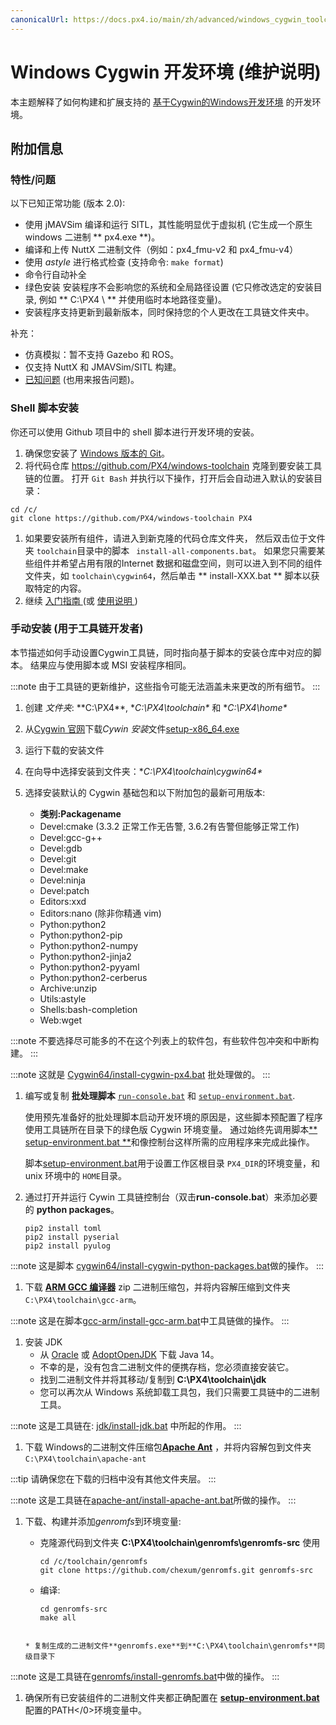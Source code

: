 ```yaml
---
canonicalUrl: https://docs.px4.io/main/zh/advanced/windows_cygwin_toolchain_setup
---
```


# Windows Cygwin 开发环境 (维护说明)

本主题解释了如何构建和扩展支持的 [基于Cygwin的Windows开发环境](../dev_setup/dev_env_windows_cygwin.md) 的开发环境。


## 附加信息

<a id="features"></a>

### 特性/问题

以下已知正常功能 (版本 2.0):

* 使用 jMAVSim 编译和运行 SITL，其性能明显优于虚拟机 (它生成一个原生windows 二进制 ** px4.exe **)。
* 编译和上传 NuttX 二进制文件（例如：px4_fmu-v2 和 px4_fmu-v4）
* 使用 *astyle* 进行格式检查 (支持命令: `make format`)
* 命令行自动补全
* 绿色安装 安装程序不会影响您的系统和全局路径设置 (它只修改选定的安装目录, 例如 ** C:\PX4 \ ** 并使用临时本地路径变量)。
* 安装程序支持更新到最新版本，同时保持您的个人更改在工具链文件夹中。

补充：
* 仿真模拟：暂不支持 Gazebo 和 ROS。
* 仅支持 NuttX 和 JMAVSim/SITL 构建。
* [已知问题](https://github.com/orgs/PX4/projects/6) (也用来报告问题)。

<a id="script_setup"></a>

### Shell 脚本安装

你还可以使用 Github 项目中的 shell 脚本进行开发环境的安装。

1. 确保您安装了 [Windows 版本的 Git](https://git-scm.com/download/win)。
1. 将代码仓库 https://github.com/PX4/windows-toolchain 克隆到要安装工具链的位置。 打开 `Git Bash` 并执行以下操作，打开后会自动进入默认的安装目录：
```
cd /c/
git clone https://github.com/PX4/windows-toolchain PX4
```
1. 如果要安装所有组件，请进入到新克隆的代码仓库文件夹， 然后双击位于文件夹 `toolchain`目录中的脚本 ` install-all-components.bat`。 如果您只需要某些组件并希望占用有限的Internet 数据和磁盘空间，则可以进入到不同的组件文件夹，如 ` toolchain\cygwin64 `，然后单击 ** install-XXX.bat ** 脚本以获取特定的内容。
1. 继续 [ 入门指南 ](#getting_started) (或 [ 使用说明 ](#usage_instructions))


<a id="manual_setup"></a>

### 手动安装 (用于工具链开发者)

本节描述如何手动设置Cygwin工具链，同时指向基于脚本的安装仓库中对应的脚本。 结果应与使用脚本或 MSI 安装程序相同。

:::note
由于工具链的更新维护，这些指令可能无法涵盖未来更改的所有细节。
:::

1. 创建 *文件夹*: **C:\PX4\**, **C:\PX4\toolchain\** 和 **C:\PX4\home\**
1. 从[Cygwin 官网](https://cygwin.com/install.html)下载*Cywin 安装*文件[setup-x86_64.exe](https://cygwin.com/setup-x86_64.exe)
1. 运行下载的安装文件
1. 在向导中选择安装到文件夹：**C:\PX4\toolchain\cygwin64\**
1. 选择安装默认的 Cygwin 基础包和以下附加包的最新可用版本:

   * **类别:Packagename**
   * Devel:cmake (3.3.2 正常工作无告警, 3.6.2有告警但能够正常工作)
   * Devel:gcc-g++
   * Devel:gdb
   * Devel:git
   * Devel:make
   * Devel:ninja
   * Devel:patch
   * Editors:xxd
   * Editors:nano (除非你精通 vim)
   * Python:python2
   * Python:python2-pip
   * Python:python2-numpy
   * Python:python2-jinja2
   * Python:python2-pyyaml
   * Python:python2-cerberus
   * Archive:unzip
   * Utils:astyle
   * Shells:bash-completion
   * Web:wget

:::note
不要选择尽可能多的不在这个列表上的软件包，有些软件包冲突和中断构建。
:::

:::note
这就是 [Cygwin64/install-cygwin-px4.bat](https://github.com/MaEtUgR/PX4Toolchain/blob/master/toolchain/cygwin64/install-cygwin-px4.bat) 批处理做的。
:::

1. 编写或复制 **批处理脚本** [`run-console.bat`](https://github.com/MaEtUgR/PX4Toolchain/blob/master/run-console.bat) 和 [`setup-environment.bat`](https://github.com/PX4/windows-toolchain/blob/master/toolchain/scripts/setup-environment.bat).

   使用预先准备好的批处理脚本启动开发环境的原因是，这些脚本预配置了程序使用工具链所在目录下的绿色版 Cygwin 环境变量。 通过始终先调用脚本[** setup-environment.bat **](https://github.com/PX4/windows-toolchain/blob/master/toolchain/scripts/setup-environment.bat)和像控制台这样所需的应用程序来完成此操作。

   脚本[setup-environment.bat](https://github.com/PX4/windows-toolchain/blob/master/toolchain/scripts/setup-environment.bat)用于设置工作区根目录 `PX4_DIR`的环境变量，和 unix 环境中的 `HOME`目录。

1. 通过打开并运行 Cywin 工具链控制台（双击**run-console.bat**）来添加必要的 **python packages**。
   ```
   pip2 install toml
   pip2 install pyserial
   pip2 install pyulog
   ```

:::note
这是脚本 [cygwin64/install-cygwin-python-packages.bat](https://github.com/MaEtUgR/PX4Toolchain/blob/master/toolchain/cygwin64/install-cygwin-python-packages.bat)做的操作。
:::

1. 下载 [**ARM GCC 编译器**](https://developer.arm.com/open-source/gnu-toolchain/gnu-rm/downloads) zip 二进制压缩包，并将内容解压缩到文件夹 `C:\PX4\toolchain\gcc-arm`。

:::note
这是在脚本[gcc-arm/install-gcc-arm.bat](https://github.com/MaEtUgR/PX4Toolchain/blob/master/toolchain/gcc-arm/install-gcc-arm.bat)中工具链做的操作。
:::

1. 安装 JDK
   * 从 [Oracle](https://www.oracle.com/java/technologies/javase-jdk14-downloads.html) 或 [AdoptOpenJDK](https://adoptopenjdk.net/) 下载 Java 14。
   * 不幸的是，没有包含二进制文件的便携存档，您必须直接安装它。
   * 找到二进制文件并将其移动/复制到 **C:\PX4\toolchain\jdk**
   * 您可以再次从 Windows 系统卸载工具包，我们只需要工具链中的二进制工具。

:::note
这是工具链在: [jdk/install-jdk.bat](https://github.com/MaEtUgR/PX4Toolchain/blob/master/toolchain/jdk/install-jdk.bat) 中所起的作用。
:::

1. 下载 Windows的二进制文件压缩包[**Apache Ant**](https://ant.apache.org/bindownload.cgi) ，并将内容解包到文件夹 `C:\PX4\toolchain\apache-ant`

:::tip
请确保您在下载的归档中没有其他文件夹层。
:::

:::note
这是工具链在[apache-ant/install-apache-ant.bat](https://github.com/MaEtUgR/PX4Toolchain/blob/master/toolchain/apache-ant/install-apache-ant.bat)所做的操作。
:::

1. 下载、构建并添加*genromfs*到环境变量:
   * 克隆源代码到文件夹 **C:\PX4\toolchain\genromfs\genromfs-src** 使用
     ```
     cd /c/toolchain/genromfs
     git clone https://github.com/chexum/genromfs.git genromfs-src
     ```

   * 编译:
     ```
     cd genromfs-src
     make all
    ```

    * 复制生成的二进制文件**genromfs.exe**到**C:\PX4\toolchain\genromfs**同级目录下

:::note
这是工具链在[genromfs/install-genromfs.bat](https://github.com/MaEtUgR/PX4Toolchain/blob/master/toolchain/genromfs/install-genromfs.bat)中做的操作。
:::

1. 确保所有已安装组件的二进制文件夹都正确配置在 [**setup-environment.bat**](https://github.com/PX4/windows-toolchain/blob/master/toolchain/scripts/setup-environment.bat)配置的</code>PATH</0>环境变量中。
